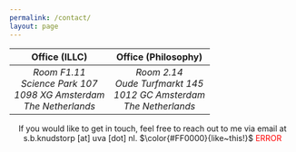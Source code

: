 ```yaml
---
permalink: /contact/
layout: page
---
```


| Office (ILLC) | Office (Philosophy) |
| :---: | :---: |
| *Room F1.11*<br /> *Science Park 107*<br /> *1098 XG Amsterdam*<br /> *The Netherlands* | *Room 2.14*<br /> *Oude Turfmarkt 145*<br /> *1012 GC Amsterdam*<br /> *The Netherlands* |

<p style="text-align: center;">If you would like to get in touch, feel free to reach out to me via email at s.b.knudstorp [at] uva [dot] nl. $\color{#FF0000}{like~this!}$ <text style="color: red">ERROR</text> </p>

